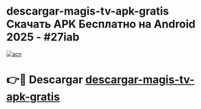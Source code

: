 # descargar-magis-tv-apk-gratis Скачать APK Бесплатно на Android 2025 - #27iab

[![acn](https://github.com/user-attachments/assets/0f9c940e-d8b0-45ae-aac7-cd30a18b3e1c)](https://apps.freeplayer.one?title=descargar-magis-tv-apk-gratis&ref=9RF)

# 👉🔴 Descargar [descargar-magis-tv-apk-gratis](https://apps.freeplayer.one?title=descargar-magis-tv-apk-gratis&ref=9RF)